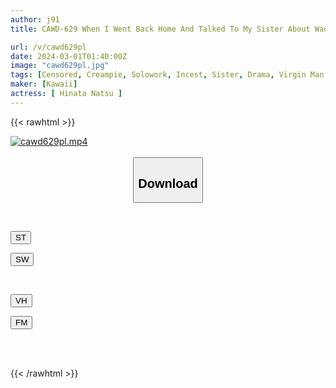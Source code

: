 ```yaml
---
author: j91
title: CAWD-629 When I Went Back Home And Talked To My Sister About Wanting To Lose My Virginity, My Loli Sister, Who Looks Like A Child But Has Breasts And A Surprising Amount Of Sexual Experience, Became A Practice Board For My First Experience, And I Cum Inside Her Like An Idiot. It's An Unforgettable Summer. Memories Of Natsu Hinata

url: /v/cawd629pl
date: 2024-03-01T01:40:00Z
image: "cawd629pl.jpg"
tags: [Censored, Creampie, Solowork, Incest, Sister, Drama, Virgin Man	]
maker: [Kawaii]
actress: [ Hinata Natsu ]
---
```



{{< rawhtml >}}

<div class="video" data-videoid="Oaepa6db93TZyQK">
    <a href="javascript:;">
        <img src="/v/cawd629pl/cawd629pl.jpg" width="WIDTH" height="HEIGHT" alt="cawd629pl.mp4" loading="lazy">
    </a>
</div>

<script type="text/javascript" src="https://j91.asia/asset/on-demand-st.js"></script>

<br>
  <link rel="stylesheet" href="https://j91.asia/asset/bs5.css">
  
  <center>
  <button class="btn btn-primary" type="button" data-bs-toggle="collapse" data-bs-target=".multi-collapse" aria-expanded="false" aria-controls="multiCollapseExample1 multiCollapseExample2"><h2>Download</h2></button></center>
</p>
<div class="row">
  <div class="col">
    <div class="collapse multi-collapse" id="multiCollapseExample1">
      <div class="card card-body">
	      	      <br>
<div class="buttons">  
<p><a href="https://streamtape.to/v/Oaepa6db93TZyQK" target="_blank"><button class="btn-hover color-3"><i class="fa fa-download"></i> ST</button></a></p>
<p><a href="https://cdnwish.com/oip4tqkvgkbb" target="_blank"><button class="btn-hover color-2"><i class="fa fa-download"></i> SW</button></a></p></div>
    </div>
  </div>
</div>
  <div class="col">
    <div class="collapse multi-collapse" id="multiCollapseExample2">
      <div class="card card-body">
	      <br>
<div class="buttons">
<p><a href="https://vidhidepro.com/f/zldomfsphvgs"><button class="btn-hover color-9"><i class="fa fa-download"></i> VH</button></a></p>
<p><a href="https://filemoon.sx/d/zzfptngwq9t4"><button class="btn-hover color-8"><i class="fa fa-download"></i> FM</button></a></p></div>
<br><br>
      </div>
    </div>
  </div>
</div>

{{< /rawhtml >}}